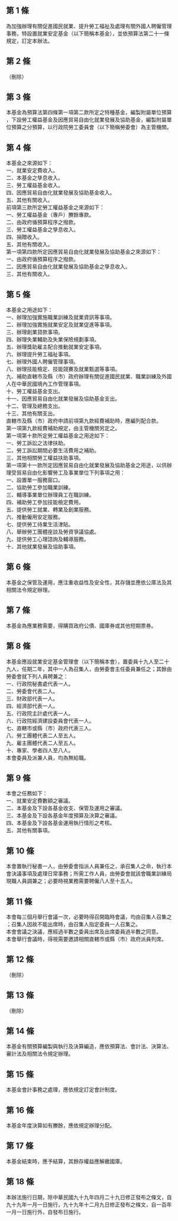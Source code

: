 第 1 條
-------
為加強辦理有關促進國民就業、提升勞工福祉及處理有關外國人聘僱管理  
事務，特設置就業安定基金（以下簡稱本基金），並依預算法第二十一條  
規定，訂定本辦法。

第 2 條
-------
（刪除）

第 3 條
-------
本基金為預算法第四條第一項第二款所定之特種基金，編製附屬單位預算  
，下設勞工權益基金及因應貿易自由化就業發展及協助基金，編製附屬單  
位預算之分預算，以行政院勞工委員會（以下簡稱勞委會）為主管機關。

第 4 條
-------
本基金之來源如下：  
一、就業安定費收入。  
二、本基金之孳息收入。  
三、勞工權益基金收入。  
四、因應貿易自由化就業發展及協助基金收入。  
五、其他有關收入。  
前項第三款所定勞工權益基金之來源如下：  
一、勞工權益基金（專戶）賸餘專款。  
二、由政府循預算程序之撥款。  
三、勞工權益基金之孳息收入。  
四、捐贈收入。  
五、其他有關收入。  
第一項第四款所定因應貿易自由化就業發展及協助基金之來源如下：  
一、由政府循預算程序之撥款。  
二、因應貿易自由化就業發展及協助基金之孳息收入。  
三、其他有關收入。

第 5 條
-------
本基金之用途如下：  
一、辦理加強實施職業訓練及就業資訊等事項。  
二、辦理加強實施就業安定及就業促進等事項。  
三、辦理創業貸款事項。  
四、辦理失業輔助及失業保險規劃事項。  
五、辦理獎助雇主配合推動就業安定事項。  
六、辦理提升勞工福祉事項。  
七、辦理外國人聘僱管理事項。  
八、辦理技能檢定、技能競賽及就業甄選等事項。  
九、補助直轄市及縣（市）政府辦理有關促進國民就業、職業訓練及外國  
    人在中華民國境內工作管理事項。  
十、勞工權益基金支出。  
十一、因應貿易自由化就業發展及協助基金支出。  
十二、管理及總務支出。  
十三、其他有關支出。  
直轄市及縣（市）政府申請前項第九款經費補助時，應編列配合款。  
第一項第九款經費補助規定，由主管機關另定之。  
第一項第十款所定勞工權益基金之用途如下：  
一、勞工訴訟之法律扶助。  
二、勞工訴訟期間必要生活費用之補助。  
三、其他相關勞工權益扶助事項。  
第一項第十一款所定因應貿易自由化就業發展及協助基金之用途，以供辦  
理受貿易自由化影響勞工及事業單位下列事項之用：  
一、設置單一服務窗口。  
二、協助勞工參加職業訓練。  
三、輔導事業單位辦理員工在職訓練。  
四、補助勞工參加技能檢定費用。  
五、提供勞工就業、轉業及創業服務。  
六、推動僱用安定服務。  
七、提供勞工待業生活津貼。  
八、舉辦勞工團體座談及勞資爭議協處。  
九、提供勞工心理諮詢及輔導服務。  
十、其他就業發展及協助事項。

第 6 條
-------
本基金之保管及運用，應注重收益性及安全性，其存儲並應依公庫法及其  
相關法令規定辦理。

第 7 條
-------
本基金為應業務需要，得購買政府公債、國庫券或其他短期票券。

第 8 條
-------
本基金應設就業安定基金管理會（以下簡稱本會），置委員十九人至二十  
九人，任期二年，其中一人為召集人，由勞委會主任委員兼任之；其餘由  
勞委會就下列人員聘兼之：  
一、行政院秘書處代表一人。  
二、勞委會代表二人。  
三、財政部代表一人。  
四、經濟部代表一人。  
五、行政院主計處代表一人。  
六、行政院經濟建設委員會代表一人。  
七、直轄市或縣（市）政府代表三人。  
八、勞工團體代表二人至五人。  
九、雇主團體代表二人至五人。  
十、專家、學者四人至八人。  
本會委員及派兼人員，均為無給職。

第 9 條
-------
本會之任務如下：  
一、就業安定費數額之審議。  
二、本基金及下設各基金收支、保管及運用之審議。  
三、本基金及下設各基金年度預算及決算之審議。  
四、本基金及下設各基金運用執行情形之考核。  
五、其他有關事項。

第 10 條
--------
本會置執行秘書一人，由勞委會指派人員兼任之，承召集人之命，執行本  
會決議事項及處理日常事務；所需工作人員，由勞委會就該會職業訓練局  
現職人員調兼之；必要時視業務需要聘僱八人至十五人。

第 11 條
--------
本會每三個月舉行會議一次，必要時得召開臨時會議，均由召集人召集之  
；召集人因故不能出席時，由召集人指定委員一人召集之。  
本會會議之決議，應經過半數之委員出席及出席委員過半數之同意。  
本會舉行會議時，得視需要邀請相關直轄市或縣（市）政府派員列席。

第 12 條
--------
（刪除）

第 13 條
--------
（刪除）

第 14 條
--------
本基金有關預算編製與執行及決算編造，應依預算法、會計法、決算法、  
審計法及相關法令規定辦理。

第 15 條
--------
本基金會計事務之處理，應依規定訂定會計制度。

第 16 條
--------
本基金年度決算如有賸餘，應依規定辦理分配。

第 17 條
--------
本基金結束時，應予結算，其餘存權益應解繳國庫。

第 18 條
--------
本辦法施行日期，除中華民國九十九年四月二十九日修正發布之條文，自  
九十九年一月一日施行，九十九年十二月九日修正發布之條文，自一百年  
一月一日施行外，自發布日施行。

